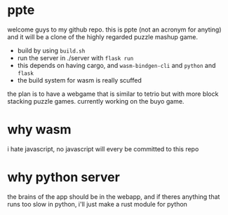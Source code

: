 # ppte
welcome guys to my github repo. this is ppte (not an acronym for anyting) and it will be a clone of the highly regarded puzzle mashup game.

- build by using `build.sh`
- run the server in ./server with `flask run`
- this depends on having cargo, and `wasm-bindgen-cli` and `python` and `flask`
- the build system for wasm is really scuffed

the plan is to have a webgame that is similar to tetrio but with more block stacking puzzle games. currently working on the buyo game.

# why wasm
i hate javascript, no javascript will every be committed to this repo

# why python server
the brains of the app should be in the webapp, and if theres anything that runs too slow in python, i'll just make a rust module for python